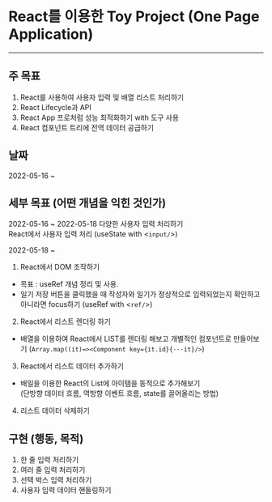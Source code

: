 # React를 이용한 Toy Project (One Page Application)

---

## 주 목표

1. React를 사용하여 사용자 입력 및 배열 리스트 처리하기
2. React Lifecycle과 API
3. React App 프로처럼 성능 최적화하기 with 도구 사용
4. React 컴포넌트 트리에 전역 데이터 공급하기

## 날짜

2022-05-16 ~

## 세부 목표 (어떤 개념을 익힌 것인가)

2022-05-16 ~ 2022-05-18 다양한 사용자 입력 처리하기  
React에서 사용자 입력 처리 (useState with <`input/`>)

2022-05-18 ~

1. React에서 DOM 조작하기

- 목표 : useRef 개념 정리 및 사용.
- 일기 저장 버튼을 클릭했을 때 작성자와 일기가 정상적으로 입력되었는지 확인하고 아니라면 focus하기 (useRef with <`ref/`>)

2. React에서 리스트 렌더링 하기

- 배열을 이용하여 React에서 LIST를 렌더링 해보고 개별적인 컴포넌트로 만들어보기 (`Array.map((it)=><Component key={it.id}{···it}/>`)

3. React에서 리스트 데이터 추가하기

- 배일을 이용한 React의 List에 아이템을 동적으로 추가해보기  
  (단방향 데이터 흐름, 역방향 이벤트 흐름, state를 끌어올리는 방법)

4. 리스트 데이터 삭제하기

## 구현 (행동, 목적)

1. 한 줄 입력 처리하기
2. 여러 줄 입력 처리하기
3. 선택 박스 입력 처리하기
4. 사용자 입력 데이터 핸들링하기
